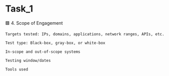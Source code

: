 # Task_1
🟩 4. Scope of Engagement

    Targets tested: IPs, domains, applications, network ranges, APIs, etc.

    Test type: Black-box, gray-box, or white-box

    In-scope and out-of-scope systems

    Testing window/dates

    Tools used
